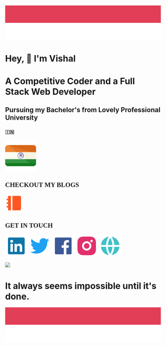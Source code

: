 ![](assets/waves.svg)
# Hey, 👋 I'm Vishal

<h1>A Competitive Coder and a Full Stack Web Developer</h1>
<h2>Pursuing my Bachelor's from Lovely Professional University</h2>    
<h3>🇮🇳</h3>

![](assets/india.svg)

<h2 style="font-family:Consolas">CHECKOUT MY BLOGS</h2>

![](assets/blogs.svg)

<h2 style="font-family:Consolas">GET IN TOUCH</h2>

[![](assets/linkedin.svg)](https://www.linkedin.com/in/vishalsingh-/)
[![](assets/twitter.svg)](https://twitter.com/Vishal_kld)
[![](assets/facebook.svg)](https://www.facebook.com/vishal.kld/)
[![](assets/instagram.svg)](https://www.instagram.com/vishalsingh023/)
[![](assets/globe.svg)](https://vishal.thetechnician.in/)


<link rel="import" href="https://github.com/Vishal023">

![](https://komarev.com/ghpvc/?username=Vishal023&color=e23e57&label=V++I++S++I++T++O++R++S++)
<br/>

# It always seems impossible until it's done.
![](assets/waves.svg)
